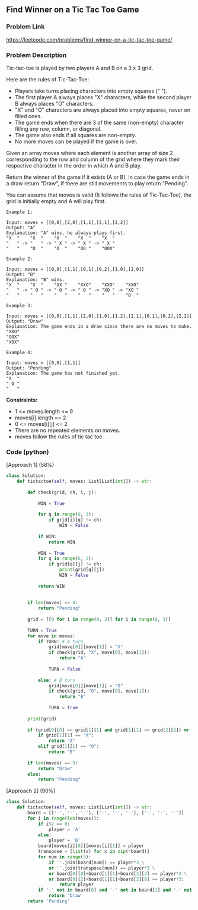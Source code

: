 ## Find Winner on a Tic Tac Toe Game

### Problem Link

https://leetcode.com/problems/find-winner-on-a-tic-tac-toe-game/

### Problem Description 

Tic-tac-toe is played by two players A and B on a 3 x 3 grid.

Here are the rules of Tic-Tac-Toe:

* Players take turns placing characters into empty squares (" ").
* The first player A always places "X" characters, while the second player B always places "O" characters.
* "X" and "O" characters are always placed into empty squares, never on filled ones.
* The game ends when there are 3 of the same (non-empty) character filling any row, column, or diagonal.
* The game also ends if all squares are non-empty.
* No more moves can be played if the game is over.

Given an array moves where each element is another array of size 2 corresponding to the row and column of the grid where they mark their respective character in the order in which A and B play.

Return the winner of the game if it exists (A or B), in case the game ends in a draw return "Draw", if there are still movements to play return "Pending".

You can assume that moves is valid (It follows the rules of Tic-Tac-Toe), the grid is initially empty and A will play first.

```
Example 1:

Input: moves = [[0,0],[2,0],[1,1],[2,1],[2,2]]
Output: "A"
Explanation: "A" wins, he always plays first.
"X  "    "X  "    "X  "    "X  "    "X  "
"   " -> "   " -> " X " -> " X " -> " X "
"   "    "O  "    "O  "    "OO "    "OOX"

```

```
Example 2:

Input: moves = [[0,0],[1,1],[0,1],[0,2],[1,0],[2,0]]
Output: "B"
Explanation: "B" wins.
"X  "    "X  "    "XX "    "XXO"    "XXO"    "XXO"
"   " -> " O " -> " O " -> " O " -> "XO " -> "XO " 
"   "    "   "    "   "    "   "    "   "    "O  "

```

```
Example 3:

Input: moves = [[0,0],[1,1],[2,0],[1,0],[1,2],[2,1],[0,1],[0,2],[2,2]]
Output: "Draw"
Explanation: The game ends in a draw since there are no moves to make.
"XXO"
"OOX"
"XOX"

```

```
Example 4:

Input: moves = [[0,0],[1,1]]
Output: "Pending"
Explanation: The game has not finished yet.
"X  "
" O "
"   "

```

**Constraints:**

* 1 <= moves.length <= 9
* moves[i].length == 2
* 0 <= moves[i][j] <= 2
* There are no repeated elements on moves.
* moves follow the rules of tic tac toe.


### Code (python)

[Approach 1] (58%) 

```python
class Solution:
    def tictactoe(self, moves: List[List[int]]) -> str:
        
        def check(grid, ch, i, j):
            
            WIN = True
            
            for q in range(0, 3):
                if grid[i][q] != ch:
                    WIN = False
                    
            if WIN:
                return WIN
            
            WIN = True
            for q in range(0, 3):
                if grid[q][j] != ch:
                    print(grid[q][j])
                    WIN = False
                    
            return WIN
        
        
        if len(moves) <= 4:
            return "Pending"
        
        grid = [[0 for i in range(0, 3)] for i in range(0, 3)]
        
        TURN = True
        for move in moves:
            if TURN: # A turn
                grid[move[0]][move[1]] = "X"
                if check(grid, "X", move[0], move[1]):
                    return "A"
                
                TURN = False
                
            else: # B turn
                grid[move[0]][move[1]] = "O"
                if check(grid, "O", move[0], move[1]):
                    return "B"
                
                TURN = True
                
        print(grid)
                
        if (grid[0][0] == grid[1][1] and grid[1][1] == grid[2][2]) or (grid[0][2] == grid[1][1] and grid[1][1] == grid[2][0]):
            if grid[1][1] == "X":
                return "A"
            elif grid[1][1] == "O":
                return "B"
        
        if len(moves) == 9:
            return "Draw"
        else:
            return "Pending"
```

[Approach 2] (90%)

```python
class Solution:
    def tictactoe(self, moves: List[List[int]]) -> str:
        board = [['-', '-', '-'], ['-', '-', '-'], ['-', '-', '-']]
        for i in range(len(moves)):
            if i%2 == 0:
                player = 'A'
            else:
                player = 'B'
            board[moves[i][0]][moves[i][1]] = player
            transpose = [list(x) for x in zip(*board)]
            for num in range(3):
                if ''.join(board[num]) == player*3 \
                or ''.join(transpose[num]) == player*3 \
                or board[0][0]+board[1][1]+board[2][2] == player*3 \
                or board[0][2]+board[1][1]+board[2][0] == player*3:
                    return player
            if '-' not in board[0] and '-' not in board[1] and '-' not in board[2]:
                return 'Draw'
        return 'Pending'
```